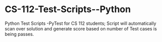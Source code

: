 # CS-112-Test-Scripts--Python
Python Test Scripts -PyTest for CS 112 students; Script will automatically scan over solution and generate score based on number of Test cases is being passes.

